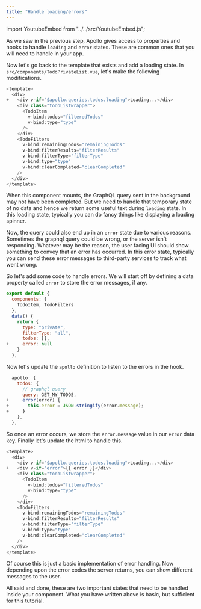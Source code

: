 ```yaml
---
title: "Handle loading/errors"
---
```


import YoutubeEmbed from "../../src/YoutubeEmbed.js";

<YoutubeEmbed link="https://www.youtube.com/embed/zF0SesqsGFg" />

As we saw in the previous step, Apollo gives access to properties and hooks to handle `loading` and `error` states. These are common ones that you will need to handle in your app.

Now let's go back to the template that exists and add a loading state.
In `src/components/TodoPrivateList.vue`, let's make the following modifications.

```javascript
<template>
  <div>
+   <div v-if="$apollo.queries.todos.loading">Loading...</div>
    <div class="todoListwrapper">
      <TodoItem 
        v-bind:todos="filteredTodos" 
        v-bind:type="type" 
      />
    </div>
    <TodoFilters 
      v-bind:remainingTodos="remainingTodos" 
      v-bind:filterResults="filterResults" 
      v-bind:filterType="filterType"
      v-bind:type="type"
      v-bind:clearCompleted="clearCompleted"
    />
  </div>
</template>
```

When this component mounts, the GraphQL query sent in the background may not have been completed. But we need to handle that temporary state of no data and hence we return some useful text during `loading` state. 
In this loading state, typically you can do fancy things like displaying a loading spinner.

Now, the query could also end up in an `error` state due to various reasons. Sometimes the graphql query could be wrong, or the server isn't responding. Whatever may be the reason, the user facing UI should show something to convey that an error has occurred. 
In this error state, typically you can send these error messages to third-party services to track what went wrong.

So let's add some code to handle errors. We will start off by defining a data property called `error` to store the error messages, if any.

```javascript
export default {
  components: {
    TodoItem, TodoFilters
  },
  data() {
    return {
      type: "private",
      filterType: "all",
      todos: [],
+     error: null
    }
  },
```

Now let's update the `apollo` definition to listen to the errors in the hook.

```javascript
  apollo: {
    todos: {
      // graphql query
      query: GET_MY_TODOS,
+     error(error) {
+       this.error = JSON.stringify(error.message);
+     }
    },
  },

```

So once an error occurs, we store the `error.message` value in our `error` data key. Finally let's update the html to handle this.

```javascript
<template>
  <div>
    <div v-if="$apollo.queries.todos.loading">Loading...</div>
+   <div v-if="error">{{ error }}</div>
    <div class="todoListwrapper">
      <TodoItem 
        v-bind:todos="filteredTodos" 
        v-bind:type="type" 
      />
    </div>
    <TodoFilters 
      v-bind:remainingTodos="remainingTodos" 
      v-bind:filterResults="filterResults" 
      v-bind:filterType="filterType"
      v-bind:type="type"
      v-bind:clearCompleted="clearCompleted"
    />
  </div>
</template>
```

Of course this is just a basic implementation of error handling. Now depending upon the error codes the server returns, you can show different messages to the user.

All said and done, these are two important states that need to be handled inside your component. What you have written above is basic, but sufficient for this tutorial.
